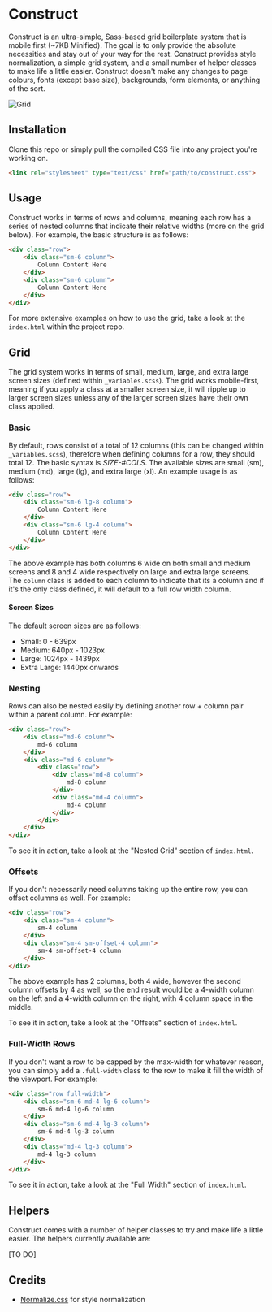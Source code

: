 # Construct

Construct is an ultra-simple, Sass-based grid boilerplate system that is mobile first (~7KB Minified). The goal is to only provide the absolute necessities and stay out of your way for the rest. Construct provides style normalization, a simple grid system, and a small number of helper classes to make life a little easier. Construct doesn't make any changes to page colours, fonts (except base size), backgrounds, form elements, or anything of the sort.

![Grid](https://user-images.githubusercontent.com/9112801/27518314-f93f9760-59aa-11e7-9cb1-12cee2b6e41b.png)

## Installation

Clone this repo or simply pull the compiled CSS file into any project you're working on.

```html
<link rel="stylesheet" type="text/css" href="path/to/construct.css">
```

## Usage

Construct works in terms of rows and columns, meaning each row has a series of nested columns that indicate their relative widths (more on the grid below). For example, the basic structure is as follows:

```html
<div class="row">
    <div class="sm-6 column">
        Column Content Here
    </div>
    <div class="sm-6 column">
        Column Content Here
    </div>
</div>
```

For more extensive examples on how to use the grid, take a look at the ```index.html``` within the project repo.

## Grid

The grid system works in terms of small, medium, large, and extra large screen sizes (defined within ```_variables.scss```). The grid works mobile-first, meaning if you apply a class at a smaller screen size, it will ripple up to larger screen sizes unless any of the larger screen sizes have their own class applied.

### Basic

By default, rows consist of a total of 12 columns (this can be changed within ```_variables.scss```), therefore when defining columns for a row, they should total 12. The basic syntax is *SIZE-#COLS*. The available sizes are small (sm), medium (md), large (lg), and extra large (xl). An example usage is as follows:

```html
<div class="row">
    <div class="sm-6 lg-8 column">
        Column Content Here
    </div>
    <div class="sm-6 lg-4 column">
        Column Content Here
    </div>
</div>
```

The above example has both columns 6 wide on both small and medium screens and 8 and 4 wide respectively on large and extra large screens. The ```column``` class is added to each column to indicate that its a column and if it's the only class defined, it will default to a full row width column.

#### Screen Sizes

The default screen sizes are as follows:
- Small: 0 - 639px
- Medium: 640px - 1023px
- Large: 1024px - 1439px
- Extra Large: 1440px onwards

### Nesting

Rows can also be nested easily by defining another row + column pair within a parent column. For example:

```html
<div class="row">
    <div class="md-6 column">
        md-6 column
    </div>
    <div class="md-6 column">
        <div class="row">
            <div class="md-8 column">
                md-8 column
            </div>
            <div class="md-4 column">
                md-4 column
            </div>
        </div>
    </div>
</div>
```

To see it in action, take a look at the "Nested Grid" section of ```index.html```.

### Offsets

If you don't necessarily need columns taking up the entire row, you can offset columns as well. For example:

```html
<div class="row">
    <div class="sm-4 column">
        sm-4 column
    </div>
    <div class="sm-4 sm-offset-4 column">
        sm-4 sm-offset-4 column
    </div>
</div>
```

The above example has 2 columns, both 4 wide, however the second column offsets by 4 as well, so the end result would be a 4-width column on the left and a 4-width column on the right, with 4 column space in the middle.

To see it in action, take a look at the "Offsets" section of ```index.html```.

### Full-Width Rows

If you don't want a row to be capped by the max-width for whatever reason, you can simply add a ```.full-width``` class to the row to make it fill the width of the viewport. For example:

```html
<div class="row full-width">
    <div class="sm-6 md-4 lg-6 column">
        sm-6 md-4 lg-6 column
    </div>
    <div class="sm-6 md-4 lg-3 column">
        sm-6 md-4 lg-3 column
    </div>
    <div class="md-4 lg-3 column">
        md-4 lg-3 column
    </div>
</div>
```

To see it in action, take a look at the "Full Width" section of ```index.html```.

## Helpers

Construct comes with a number of helper classes to try and make life a little easier. The helpers currently available are:

[TO DO]

## Credits

- [Normalize.css](https://github.com/necolas/normalize.css/) for style normalization
